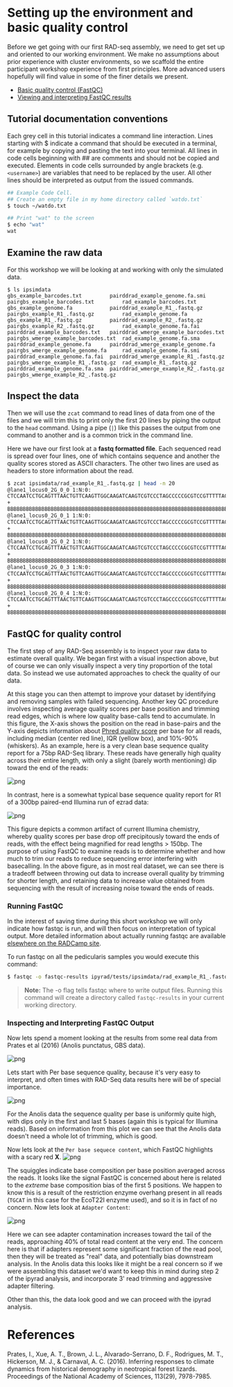 

# Setting up the environment and basic quality control
Before we get going with our first RAD-seq assembly, we need to get set up and oriented to our working environment. We make no assumptions about prior experience with cluster environments, so we scaffold the entire participant workshop experience from first principles. More advanced users hopefully will find value in some of the finer details we present.

* [Basic quality control (FastQC)](#fastqc-for-quality-control)
* [Viewing and interpreting FastQC results](#inspecting-fastqc-utput)

## Tutorial documentation conventions
Each grey cell in this tutorial indicates a command line interaction. Lines starting with $ indicate a command that should be executed in a terminal, for example by copying and pasting the text into your terminal. All lines in code cells beginning with ## are comments and should not be copied and executed. Elements in code cells surrounded by angle brackets (e.g. `<username>`) are variables that need to be replaced by the user. All other lines should be interpreted as output from the issued commands.

```bash
## Example Code Cell.
## Create an empty file in my home directory called `watdo.txt`
$ touch ~/watdo.txt

## Print "wat" to the screen
$ echo "wat"
wat
```

## Examine the raw data
For this workshop we will be looking at and working with only the simulated data.

```
$ ls ipsimdata
gbs_example_barcodes.txt         pairddrad_example_genome.fa.smi        pairgbs_example_barcodes.txt         rad_example_barcodes.txt
gbs_example_genome.fa            pairddrad_example_R1_.fastq.gz         pairgbs_example_R1_.fastq.gz         rad_example_genome.fa
gbs_example_R1_.fastq.gz         pairddrad_example_R2_.fastq.gz         pairgbs_example_R2_.fastq.gz         rad_example_genome.fa.fai
pairddrad_example_barcodes.txt   pairddrad_wmerge_example_barcodes.txt  pairgbs_wmerge_example_barcodes.txt  rad_example_genome.fa.sma
pairddrad_example_genome.fa      pairddrad_wmerge_example_genome.fa     pairgbs_wmerge_example_genome.fa     rad_example_genome.fa.smi
pairddrad_example_genome.fa.fai  pairddrad_wmerge_example_R1_.fastq.gz  pairgbs_wmerge_example_R1_.fastq.gz  rad_example_R1_.fastq.gz
pairddrad_example_genome.fa.sma  pairddrad_wmerge_example_R2_.fastq.gz  pairgbs_wmerge_example_R2_.fastq.gz
```

## Inspect the data
Then we will use the `zcat` command to read lines of data from one of the files
and we will trim this to print only the first 20 lines by piping the output to
the `head` command. Using a pipe (`|`) like this passes the output from one
command to another and is a common trick in the command line. 

Here we have our first look at a **fastq formatted file**. Each sequenced read
is spread over four lines, one of which contains sequence and another the quality
scores stored as ASCII characters. The other two lines are used as headers to
store information about the read. 

```bash
$ zcat ipsimdata/rad_example_R1_.fastq.gz | head -n 20
@lane1_locus0_2G_0_0 1:N:0:
CTCCAATCCTGCAGTTTAACTGTTCAAGTTGGCAAGATCAAGTCGTCCCTAGCCCCCGCGTCCGTTTTTACCTGGTCGCGGTCCCGACCCAGCTGCCCCC
+
BBBBBBBBBBBBBBBBBBBBBBBBBBBBBBBBBBBBBBBBBBBBBBBBBBBBBBBBBBBBBBBBBBBBBBBBBBBBBBBBBBBBBBBBBBBBBBBBBBBB
@lane1_locus0_2G_0_1 1:N:0:
CTCCAATCCTGCAGTTTAACTGTTCAAGTTGGCAAGATCAAGTCGTCCCTAGCCCCCGCGTCCGTTTTTACCTGGTCGCGGTCCCCACCCAGCTGCCCCC
+
BBBBBBBBBBBBBBBBBBBBBBBBBBBBBBBBBBBBBBBBBBBBBBBBBBBBBBBBBBBBBBBBBBBBBBBBBBBBBBBBBBBBBBBBBBBBBBBBBBBB
@lane1_locus0_2G_0_2 1:N:0:
CTCCAATCCTGCAGTTTAACTGTTCAAGTTGGCAAGATCAAGTCGTCCCTAGCCCCCGCGTCCGTTTTTACCTGGTCGCGGTCCCGACCCAGCTGCCCCC
+
BBBBBBBBBBBBBBBBBBBBBBBBBBBBBBBBBBBBBBBBBBBBBBBBBBBBBBBBBBBBBBBBBBBBBBBBBBBBBBBBBBBBBBBBBBBBBBBBBBBB
@lane1_locus0_2G_0_3 1:N:0:
CTCCAATCCTGCAGTTTAACTGTTCAAGTTGGCAAGATCAAGTCGTCCCTAGCCCCCGCGTCCGTTTTTACCTGGTCGCGGTCCCGACCCAGCTGCCCCC
+
BBBBBBBBBBBBBBBBBBBBBBBBBBBBBBBBBBBBBBBBBBBBBBBBBBBBBBBBBBBBBBBBBBBBBBBBBBBBBBBBBBBBBBBBBBBBBBBBBBBB
@lane1_locus0_2G_0_4 1:N:0:
CTCCAATCCTGCAGTTTAACTGTTCAAGTTGGCAAGATCAAGTCGTCCCTAGCCCCCGCGTCCGTTTTTACCTGGTCGCGGTCCCGACCCAGCTGCCCCC
+
BBBBBBBBBBBBBBBBBBBBBBBBBBBBBBBBBBBBBBBBBBBBBBBBBBBBBBBBBBBBBBBBBBBBBBBBBBBBBBBBBBBBBBBBBBBBBBBBBBBB
```

## FastQC for quality control
The first step of any RAD-Seq assembly is to inspect your raw data to estimate
overall quality. We began first with a visual inspection above, but of course
we can only visually inspect a very tiny proportion of the total data. So
instead we use automated approaches to check the quality of our data. 

At this stage you can then attempt to improve your dataset by identifying and
removing samples with failed sequencing. Another key QC procedure involves
inspecting average quality scores per base position and trimming read edges,
which is where low quality base-calls tend to accumulate. In this figure, the
X-axis shows the position on the read in base-pairs and the Y-axis depicts
information about [Phred quality score](https://en.wikipedia.org/wiki/Phred_quality_score)
per base for all reads, including median (center red line), IQR (yellow box),
and 10%-90% (whiskers). As an example, here is a very clean base sequence
quality report for a 75bp RAD-Seq library. These reads have generally high
quality across their entire length, with only a slight (barely worth mentioning)
dip toward the end of the reads:

![png](01_setup_qc_files/fastqc-high-quality-example.png)

In contrast, here is a somewhat typical base sequence quality report for R1 of
a 300bp paired-end Illumina run of ezrad data:

![png](01_setup_qc_files/fastqc-quality-example.png)

This figure depicts a common artifact of current Illumina chemistry, whereby
quality scores per base drop off precipitously toward the ends of reads, with
the effect being magnified for read lengths > 150bp. The purpose of using FastQC
to examine reads is to determine whether and how much to trim our reads to
reduce sequencing error interfering with basecalling. In the above figure, as in
most real dataset, we can see there is a tradeoff between throwing out data to
increase overall quality by trimming for shorter length, and retaining data to
increase value obtained from sequencing with the result of increasing noise
toward the ends of reads.

### Running FastQC
In the interest of saving time during this short workshop we will only indicate
how fastqc is run, and will then focus on interpretation of typical output. More
detailed information about actually running fastqc are available [elsewhere on
the RADCamp site](https://radcamp.github.io/NYC2018/01_cluster_basics.html#fastqc-for-quality-control).

To run fastqc on all the pedicularis samples you would execute this command:
```bash
$ fastqc -o fastqc-results ipyrad/tests/ipsimdata/rad_example_R1_.fastq.gz
```
> **Note:** The -o flag tells fastqc where to write output files. Running this
command will create a directory called `fastqc-results` in your current working
directory.

### Inspecting and Interpreting FastQC Output

Now lets spend a moment looking at the results from some real data from Prates et al (2016) (Anolis punctatus, GBS data).

![png](01_setup_qc_files/anolis-fastq-main.png)

Lets start with Per base sequence quality, because it's very easy to interpret, and often times with RAD-Seq data results here will be of special importance.

![png](01_setup_qc_files/anolis-per-base-qual.png)

For the Anolis data the sequence quality per base is uniformly quite high, with dips only in the first and last 5 bases (again this is typical for Illumina reads). Based on information from this plot we can see that the Anolis data doesn't need a whole lot of trimming, which is good.

Now lets look at the `Per base sequece content`, which FastQC highlights with a scary red **X**.
![png](01_setup_qc_files/anolis-base-content.png)

The squiggles indicate base composition per base position averaged across the reads. It looks like the signal FastQC is concerned about here is related to the *extreme* base composition bias of the first 5 positions. We happen to know this is a result of the restriction enzyme overhang present in all reads (`TGCAT` in this case for the EcoT22I enzyme used), and so it is in fact of no concern. Now lets look at `Adapter Content`:

![png](01_setup_qc_files/anolis-adapters.png)

Here we can see adapter contamination increases toward the tail of the reads, approaching 40% of total read content at the very end. The concern here is that if adapters represent some significant fraction of the read pool, then they will be treated as "real" data, and potentially bias downstream analysis. In the Anolis data this looks like it might be a real concern so if we were assembling this dataset we'd want to keep this in mind during step 2 of the ipyrad analysis, and incorporate 3' read trimming and aggressive adapter filtering.

Other than this, the data look good and we can proceed with the ipyrad analysis.

# References
Prates, I., Xue, A. T., Brown, J. L., Alvarado-Serrano, D. F., Rodrigues, M. T., Hickerson, M. J., & Carnaval, A. C. (2016). Inferring responses to climate dynamics from historical demography in neotropical forest lizards. Proceedings of the National Academy of Sciences, 113(29), 7978-7985.
